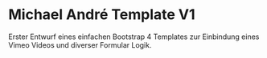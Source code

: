 Michael André Template V1
=========================

Erster Entwurf eines einfachen Bootstrap 4 Templates zur Einbindung eines Vimeo Videos und diverser Formular Logik.
